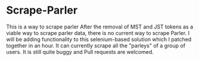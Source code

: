 # Scrape-Parler
This is a way to scrape parler
After the removal of MST and JST tokens as a viable way to scrape parler data, there is no current way to scrape Parler. I will be adding functionality to this selenium-based solution which I patched together in an hour. It can currently scrape all the "parleys" of a group of users. It is still quite buggy and Pull requests are welcomed. 
